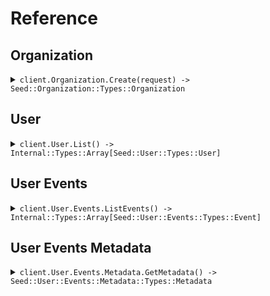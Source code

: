 # Reference
## Organization
<details><summary><code>client.Organization.Create(request) -> Seed::Organization::Types::Organization</code></summary>
<dl>
<dd>

#### 📝 Description

<dl>
<dd>

<dl>
<dd>

Create a new organization.
</dd>
</dl>
</dd>
</dl>

#### 🔌 Usage

<dl>
<dd>

<dl>
<dd>

```ruby
client.organization.create({
  name:'name'
});
```
</dd>
</dl>
</dd>
</dl>

#### ⚙️ Parameters

<dl>
<dd>

<dl>
<dd>

**request:** `Seed::Organization::Types::CreateOrganizationRequest` 
    
</dd>
</dl>
</dd>
</dl>


</dd>
</dl>
</details>

## User
<details><summary><code>client.User.List() -> Internal::Types::Array[Seed::User::Types::User]</code></summary>
<dl>
<dd>

#### 📝 Description

<dl>
<dd>

<dl>
<dd>

List all users.
</dd>
</dl>
</dd>
</dl>

#### 🔌 Usage

<dl>
<dd>

<dl>
<dd>

```ruby
client.user.list({
  limit:1
});
```
</dd>
</dl>
</dd>
</dl>

#### ⚙️ Parameters

<dl>
<dd>

<dl>
<dd>

**limit:** `Integer` — The maximum number of results to return.
    
</dd>
</dl>
</dd>
</dl>


</dd>
</dl>
</details>

## User Events
<details><summary><code>client.User.Events.ListEvents() -> Internal::Types::Array[Seed::User::Events::Types::Event]</code></summary>
<dl>
<dd>

#### 📝 Description

<dl>
<dd>

<dl>
<dd>

List all user events.
</dd>
</dl>
</dd>
</dl>

#### 🔌 Usage

<dl>
<dd>

<dl>
<dd>

```ruby
client.user.events.list_events({
  limit:1
});
```
</dd>
</dl>
</dd>
</dl>

#### ⚙️ Parameters

<dl>
<dd>

<dl>
<dd>

**limit:** `Integer` — The maximum number of results to return.
    
</dd>
</dl>
</dd>
</dl>


</dd>
</dl>
</details>

## User Events Metadata
<details><summary><code>client.User.Events.Metadata.GetMetadata() -> Seed::User::Events::Metadata::Types::Metadata</code></summary>
<dl>
<dd>

#### 📝 Description

<dl>
<dd>

<dl>
<dd>

Get event metadata.
</dd>
</dl>
</dd>
</dl>

#### 🔌 Usage

<dl>
<dd>

<dl>
<dd>

```ruby
client.user.events.metadata.get_metadata({
  id:'id'
});
```
</dd>
</dl>
</dd>
</dl>

#### ⚙️ Parameters

<dl>
<dd>

<dl>
<dd>

**id:** `String` 
    
</dd>
</dl>
</dd>
</dl>


</dd>
</dl>
</details>
